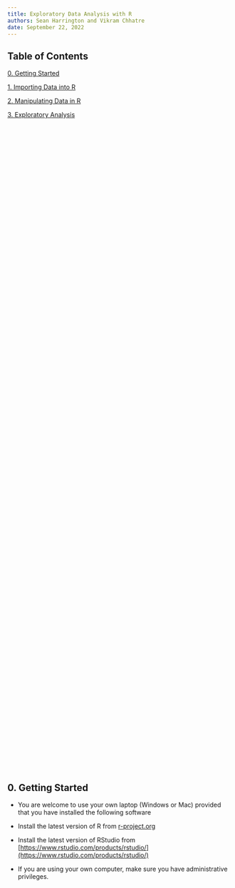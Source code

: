 ```yaml
---
title: Exploratory Data Analysis with R
authors: Sean Harrington and Vikram Chhatre
date: September 22, 2022
---
```



## Table of Contents


[0. Getting Started](#getting-started)

[1. Importing Data into R](001_Importing_Data/import.html)

[2. Manipulating Data in R](002_Manipulating_Data/R_Data_manip.html)

[3. Exploratory Analysis](003_Data_Exploration/explore.html)




<br><br><br><Br><br>
<br><br><br><Br><br>
<br><br><br><Br><br>
<br><br><br><Br><br>
<br><br><br><Br><br>
<br><br><br><Br><br>
<br><br><br><Br><br>
<br><br><br><Br><br>
<br><br><br><Br><br>
<br><br><br><Br><br>
<br><br><br><Br><br>
<br><br><br><Br><br>
<br><br><br><Br><br>
<br><br><br><Br><br>
<br><br><br><Br><br>
<br><br><br><Br><br>
<br><br><br><Br><br>





## 0. Getting Started

- You are welcome to use your own laptop (Windows or Mac) provided that you have installed the following software


- Install the latest version of R from [r-project.org](https://r-project.org)

- Install the latest version of RStudio from [https://www.rstudio.com/products/rstudio/](https://www.rstudio.com/products/rstudio/)

- If you are using your own computer, make sure you have administrative privileges. 

